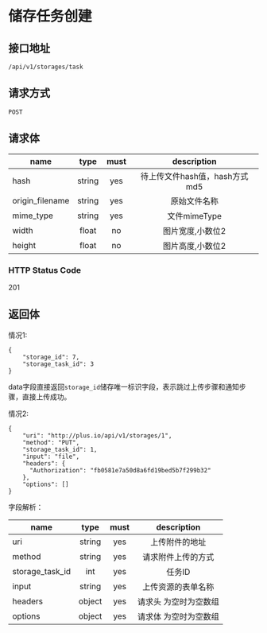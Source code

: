 # 储存任务创建

## 接口地址

```
/api/v1/storages/task
```

## 请求方式

```
POST
```

## 请求体

| name     | type     | must     | description |
|----------|:--------:|:--------:|:--------:|
| hash     | string   | yes      | 待上传文件hash值，hash方式md5 |
| origin_filename | string | yes | 原始文件名称 |
| mime_type| string   | yes      | 文件mimeType |
| width    | float    | no       | 图片宽度,小数位2 |
| height   | float    | no       | 图片高度,小数位2 |

### HTTP Status Code

201

## 返回体
情况1:
```json5
{
    "storage_id": 7,
    "storage_task_id": 3
}
```
data字段直接返回`storage_id`储存唯一标识字段，表示跳过上传步骤和通知步骤，直接上传成功。

情况2:

```json5
{
    "uri": "http://plus.io/api/v1/storages/1",
    "method": "PUT",
    "storage_task_id": 1,
    "input": "file",
    "headers": {
      "Authorization": "fb0581e7a50d8a6fd19bed5b7f299b32"
    },
    "options": []
}
```

字段解析：

| name     | type     | must     | description |
|----------|:--------:|:--------:|:--------:|
| uri      | string   | yes      | 上传附件的地址 |
| method   | string   | yes      | 请求附件上传的方式 |
| storage_task_id | int | yes    | 任务ID |
| input    | string   | yes      | 上传资源的表单名称 |
| headers  | object   | yes      | 请求头 为空时为空数组|
| options  | object   | yes      | 请求体 为空时为空数组|
